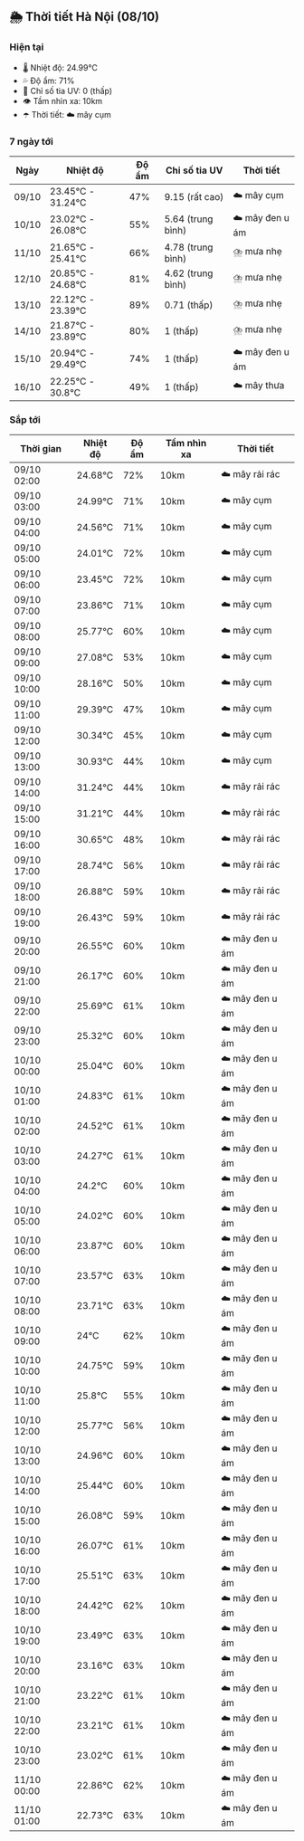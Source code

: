 ## 🌦️ Thời tiết Hà Nội (08/10)

### Hiện tại

- 🌡️ Nhiệt độ: 24.99℃
- 💦 Độ ẩm: 71%
- 🌟 Chỉ số tia UV: 0 (thấp)
- 👁️ Tầm nhìn xa: 10km
- ☂️ Thời tiết: ☁️ mây cụm

### 7 ngày tới

| Ngày | Nhiệt độ | Độ ẩm | Chỉ số tia UV | Thời tiết |
| --- | --- | --- | --- | --- |
| 09/10 | 23.45℃ - 31.24℃ | 47% | 9.15 (rất cao) | ☁️ mây cụm |
| 10/10 | 23.02℃ - 26.08℃ | 55% | 5.64 (trung bình) | ☁️ mây đen u ám |
| 11/10 | 21.65℃ - 25.41℃ | 66% | 4.78 (trung bình) | ⛈️ mưa nhẹ |
| 12/10 | 20.85℃ - 24.68℃ | 81% | 4.62 (trung bình) | ⛈️ mưa nhẹ |
| 13/10 | 22.12℃ - 23.39℃ | 89% | 0.71 (thấp) | ⛈️ mưa nhẹ |
| 14/10 | 21.87℃ - 23.89℃ | 80% | 1 (thấp) | ⛈️ mưa nhẹ |
| 15/10 | 20.94℃ - 29.49℃ | 74% | 1 (thấp) | ☁️ mây đen u ám |
| 16/10 | 22.25℃ - 30.8℃ | 49% | 1 (thấp) | ☁️ mây thưa |

### Sắp tới

| Thời gian | Nhiệt độ | Độ ẩm | Tầm nhìn xa | Thời tiết |
| --- | --- | --- | --- | --- |
| 09/10 02:00 | 24.68℃ | 72% | 10km | ☁️ mây rải rác |
| 09/10 03:00 | 24.99℃ | 71% | 10km | ☁️ mây cụm |
| 09/10 04:00 | 24.56℃ | 71% | 10km | ☁️ mây cụm |
| 09/10 05:00 | 24.01℃ | 72% | 10km | ☁️ mây cụm |
| 09/10 06:00 | 23.45℃ | 72% | 10km | ☁️ mây cụm |
| 09/10 07:00 | 23.86℃ | 71% | 10km | ☁️ mây cụm |
| 09/10 08:00 | 25.77℃ | 60% | 10km | ☁️ mây cụm |
| 09/10 09:00 | 27.08℃ | 53% | 10km | ☁️ mây cụm |
| 09/10 10:00 | 28.16℃ | 50% | 10km | ☁️ mây cụm |
| 09/10 11:00 | 29.39℃ | 47% | 10km | ☁️ mây cụm |
| 09/10 12:00 | 30.34℃ | 45% | 10km | ☁️ mây cụm |
| 09/10 13:00 | 30.93℃ | 44% | 10km | ☁️ mây cụm |
| 09/10 14:00 | 31.24℃ | 44% | 10km | ☁️ mây rải rác |
| 09/10 15:00 | 31.21℃ | 44% | 10km | ☁️ mây rải rác |
| 09/10 16:00 | 30.65℃ | 48% | 10km | ☁️ mây rải rác |
| 09/10 17:00 | 28.74℃ | 56% | 10km | ☁️ mây rải rác |
| 09/10 18:00 | 26.88℃ | 59% | 10km | ☁️ mây rải rác |
| 09/10 19:00 | 26.43℃ | 59% | 10km | ☁️ mây rải rác |
| 09/10 20:00 | 26.55℃ | 60% | 10km | ☁️ mây đen u ám |
| 09/10 21:00 | 26.17℃ | 60% | 10km | ☁️ mây đen u ám |
| 09/10 22:00 | 25.69℃ | 61% | 10km | ☁️ mây đen u ám |
| 09/10 23:00 | 25.32℃ | 60% | 10km | ☁️ mây đen u ám |
| 10/10 00:00 | 25.04℃ | 60% | 10km | ☁️ mây đen u ám |
| 10/10 01:00 | 24.83℃ | 61% | 10km | ☁️ mây đen u ám |
| 10/10 02:00 | 24.52℃ | 61% | 10km | ☁️ mây đen u ám |
| 10/10 03:00 | 24.27℃ | 61% | 10km | ☁️ mây đen u ám |
| 10/10 04:00 | 24.2℃ | 60% | 10km | ☁️ mây đen u ám |
| 10/10 05:00 | 24.02℃ | 60% | 10km | ☁️ mây đen u ám |
| 10/10 06:00 | 23.87℃ | 60% | 10km | ☁️ mây đen u ám |
| 10/10 07:00 | 23.57℃ | 63% | 10km | ☁️ mây đen u ám |
| 10/10 08:00 | 23.71℃ | 63% | 10km | ☁️ mây đen u ám |
| 10/10 09:00 | 24℃ | 62% | 10km | ☁️ mây đen u ám |
| 10/10 10:00 | 24.75℃ | 59% | 10km | ☁️ mây đen u ám |
| 10/10 11:00 | 25.8℃ | 55% | 10km | ☁️ mây đen u ám |
| 10/10 12:00 | 25.77℃ | 56% | 10km | ☁️ mây đen u ám |
| 10/10 13:00 | 24.96℃ | 60% | 10km | ☁️ mây đen u ám |
| 10/10 14:00 | 25.44℃ | 60% | 10km | ☁️ mây đen u ám |
| 10/10 15:00 | 26.08℃ | 59% | 10km | ☁️ mây đen u ám |
| 10/10 16:00 | 26.07℃ | 61% | 10km | ☁️ mây đen u ám |
| 10/10 17:00 | 25.51℃ | 63% | 10km | ☁️ mây đen u ám |
| 10/10 18:00 | 24.42℃ | 62% | 10km | ☁️ mây đen u ám |
| 10/10 19:00 | 23.49℃ | 63% | 10km | ☁️ mây đen u ám |
| 10/10 20:00 | 23.16℃ | 63% | 10km | ☁️ mây đen u ám |
| 10/10 21:00 | 23.22℃ | 61% | 10km | ☁️ mây đen u ám |
| 10/10 22:00 | 23.21℃ | 61% | 10km | ☁️ mây đen u ám |
| 10/10 23:00 | 23.02℃ | 61% | 10km | ☁️ mây đen u ám |
| 11/10 00:00 | 22.86℃ | 62% | 10km | ☁️ mây đen u ám |
| 11/10 01:00 | 22.73℃ | 63% | 10km | ☁️ mây đen u ám |
